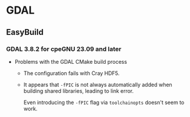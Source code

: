 # GDAL

## EasyBuild


### GDAL 3.8.2 for cpeGNU 23.09 and later

-   Problems with the GDAL CMake build process

    -   The configuration fails with Cray HDF5.
    
    -   It appears that `-fPIC` is not always automatically added when
        building shared libraries, leading to link error.

        Even introducing the `-fPIC` flag via `toolchainopts` doesn't seem
        to work.
